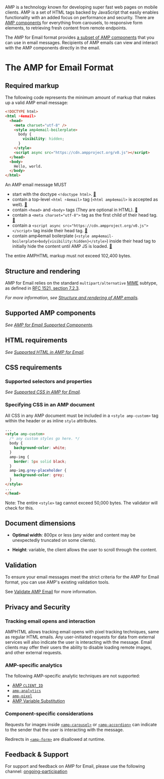 <!---
Copyright 2018 The AMP HTML Authors. All Rights Reserved.

Licensed under the Apache License, Version 2.0 (the "License");
you may not use this file except in compliance with the License.
You may obtain a copy of the License at

      http://www.apache.org/licenses/LICENSE-2.0

Unless required by applicable law or agreed to in writing, software
distributed under the License is distributed on an "AS-IS" BASIS,
WITHOUT WARRANTIES OR CONDITIONS OF ANY KIND, either express or implied.
See the License for the specific language governing permissions and
limitations under the License.
-->

AMP is a technology known for developing super fast web pages on mobile clients.
AMP is a set of HTML tags backed by JavaScript that easily enables functionality
with an added focus on performance and security. There are
[AMP components](https://amp.dev/documentation/components/) for everything from
carousels, to responsive form elements, to retrieving fresh content from remote
endpoints.

The AMP for Email format provides
[a subset of AMP components](amp-email-components.md) that you can use in email
messages. Recipients of AMP emails can view and interact with the AMP components
directly in the email.

# The AMP for Email Format

## Required markup

The following code represents the minimum amount of markup that makes up a valid
AMP email message:

```html
<!DOCTYPE html>
<html ⚡4email>
  <head>
    <meta charset="utf-8" />
    <style amp4email-boilerplate>
      body {
        visibility: hidden;
      }
    </style>
    <script async src="https://cdn.ampproject.org/v0.js"></script>
  </head>
  <body>
    Hello, world.
  </body>
</html>
```

An AMP email message MUST

- <a name="dctp"></a>start with the doctype `<!doctype html>`. [🔗](#dctp)
- <a name="ampd"></a>contain a top-level `<html ⚡4email>` tag
  (`<html amp4email>` is accepted as well). [🔗](#ampd)
- <a name="crps"></a>contain `<head>` and `<body>` tags (They are optional in
  HTML). [🔗](#crps)
- <a name="chrs"></a>contain a `<meta charset="utf-8">` tag as the first child
  of their head tag. [🔗](#chrs)
- <a name="scrpt"></a>contain a
  `<script async src="https://cdn.ampproject.org/v0.js"></script>` tag inside
  their head tag. [🔗](#scrpt)
- <a name="boilerplate"></a>contain amp4email boilerplate
  (`<style amp4email-boilerplate>body{visibility:hidden}</style>`) inside their
  head tag to initially hide the content until AMP JS is loaded.
  [🔗](#boilerplate)

The entire AMPHTML markup must not exceed 102,400 bytes.

## Structure and rendering

AMP for Email relies on the standard `multipart/alternative`
[MIME](https://en.wikipedia.org/wiki/MIME) subtype, as defined in
[RFC 1521, section 7.2.3](https://tools.ietf.org/html/rfc1521#section-7.2.3).

_For more information, see
[Structure and rendering of AMP emails](amp-email-structure.md)._

## Supported AMP components

_See [AMP for Email Supported Components](amp-email-components.md)._

## HTML requirements

_See [Supported HTML in AMP for Email](amp-email-html.md)._

## CSS requirements

### Supported selectors and properties

_See [Supported CSS in AMP for Email](amp-email-css.md)._

### Specifying CSS in an AMP document

All CSS in any AMP document must be included in a `<style amp-custom>` tag
within the header or as inline `style` attributes.

```html
...
<style amp-custom>
  /* any custom styles go here. */
  body {
    background-color: white;
  }
  amp-img {
    border: 5px solid black;
  }
  amp-img.grey-placeholder {
    background-color: grey;
  }
</style>
...
</head>
```

Note: The entire `<style>` tag cannot exceed 50,000 bytes. The validator will
check for this.

## Document dimensions

- **Optimal width**: 800px or less (any wider and content may be unexpectedly
  truncated on some clients).

- **Height**: variable, the client allows the user to scroll through the
  content.

## Validation

To ensure your email messages meet the strict criteria for the AMP for Email
format, you can use AMP's existing validation tools.

See
[Validate AMP Email](https://amp.dev/documentation/guides-and-tutorials/learn/validation-workflow/validate_emails/)
for more information.

## Privacy and Security

### Tracking email opens and interaction

AMPHTML allows tracking email opens with pixel tracking techniques, same as
regular HTML emails. Any user-initiated requests for data from external services
will also indicate the user is interacting with the message. Email clients may
offer their users the ability to disable loading remote images, and other
external requests.

### AMP-specific analytics

The following AMP-specific analytic techniques are not supported:

- [AMP `CLIENT_ID`](https://amp.dev/documentation/guides-and-tutorials/optimize-measure/configure-analytics/analytics_basics#user-identification)
- [`amp-analytics`](https://amp.dev/documentation/components/amp-analytics)
- [`amp-pixel`](https://amp.dev/documentation/components/amp-pixel)
- [AMP Variable Substitution](https://amp.dev/documentation/guides-and-tutorials/optimize-and-measure/configure-analytics/analytics_basics/#variable-substitution)

### Component-specific considerations

Requests for images inside
[`<amp-carousel>`](https://amp.dev/documentation/components/amp-carousel) or
[`<amp-accordion>`](https://amp.dev/documentation/components/amp-accordion) can
indicate to the sender that the user is interacting with the message.

Redirects in [`<amp-form>`](https://amp.dev/documentation/components/amp-form)
are disallowed at runtime.

## Feedback & Support

For support and feedback on AMP for Email, please use the following channel:
[ongoing-participation](https://github.com/ampproject/amphtml/blob/master/CONTRIBUTING.md#ongoing-participation)
